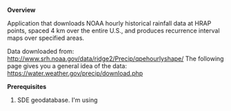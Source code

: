 <b>Overview</b>

Application that downloads NOAA hourly historical rainfall data at HRAP points, spaced 4 km over the entire U.S., and produces recurrence interval maps over specified areas.

Data downloaded from: http://www.srh.noaa.gov/data/ridge2/Precip/qpehourlyshape/
The following page gives you a general idea of the data: https://water.weather.gov/precip/download.php

<b>Prerequisites</b>

  1. SDE geodatabase. I'm using 
